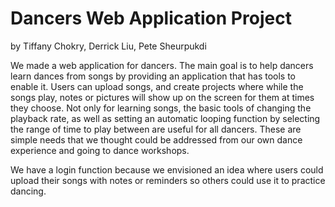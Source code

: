 Dancers Web Application Project
====
by Tiffany Chokry, Derrick Liu, Pete Sheurpukdi

We made a web application for dancers. The main goal is to help dancers learn dances from songs by providing an application that has tools to enable it. Users can upload songs, and create projects where while the songs play, notes or pictures will show up on the screen for them at times they choose. Not only for learning songs, the basic tools of changing the playback rate, as well as setting an automatic looping function by selecting the range of time to play between are useful for all dancers. These are simple needs that we thought could be addressed from our own dance experience and going to dance workshops. 

We have a login function because we envisioned an idea where users could upload their songs with notes or reminders so others could use it to practice dancing.
